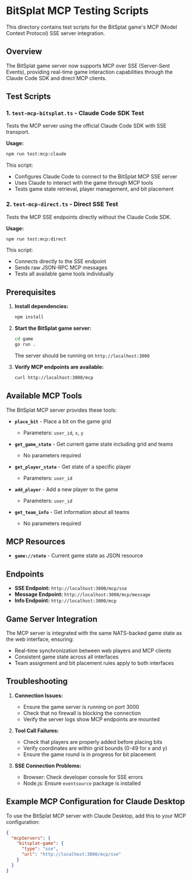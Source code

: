 # BitSplat MCP Testing Scripts

This directory contains test scripts for the BitSplat game's MCP (Model Context Protocol) SSE server integration.

## Overview

The BitSplat game server now supports MCP over SSE (Server-Sent Events), providing real-time game interaction capabilities through the Claude Code SDK and direct MCP clients.

## Test Scripts

### 1. `test-mcp-bitsplat.ts` - Claude Code SDK Test

Tests the MCP server using the official Claude Code SDK with SSE transport.

**Usage:**
```bash
npm run test:mcp:claude
```

This script:
- Configures Claude Code to connect to the BitSplat MCP SSE server
- Uses Claude to interact with the game through MCP tools
- Tests game state retrieval, player management, and bit placement

### 2. `test-mcp-direct.ts` - Direct SSE Test

Tests the MCP SSE endpoints directly without the Claude Code SDK.

**Usage:**
```bash
npm run test:mcp:direct
```

This script:
- Connects directly to the SSE endpoint
- Sends raw JSON-RPC MCP messages
- Tests all available game tools individually

## Prerequisites

1. **Install dependencies:**
   ```bash
   npm install
   ```

2. **Start the BitSplat game server:**
   ```bash
   cd game
   go run .
   ```
   The server should be running on `http://localhost:3000`

3. **Verify MCP endpoints are available:**
   ```bash
   curl http://localhost:3000/mcp
   ```

## Available MCP Tools

The BitSplat MCP server provides these tools:

- **`place_bit`** - Place a bit on the game grid
  - Parameters: `user_id`, `x`, `y`
  
- **`get_game_state`** - Get current game state including grid and teams
  - No parameters required
  
- **`get_player_state`** - Get state of a specific player
  - Parameters: `user_id`
  
- **`add_player`** - Add a new player to the game
  - Parameters: `user_id`
  
- **`get_team_info`** - Get information about all teams
  - No parameters required

## MCP Resources

- **`game://state`** - Current game state as JSON resource

## Endpoints

- **SSE Endpoint:** `http://localhost:3000/mcp/sse`
- **Message Endpoint:** `http://localhost:3000/mcp/message`
- **Info Endpoint:** `http://localhost:3000/mcp`

## Game Server Integration

The MCP server is integrated with the same NATS-backed game state as the web interface, ensuring:

- Real-time synchronization between web players and MCP clients
- Consistent game state across all interfaces
- Team assignment and bit placement rules apply to both interfaces

## Troubleshooting

1. **Connection Issues:**
   - Ensure the game server is running on port 3000
   - Check that no firewall is blocking the connection
   - Verify the server logs show MCP endpoints are mounted

2. **Tool Call Failures:**
   - Check that players are properly added before placing bits
   - Verify coordinates are within grid bounds (0-49 for x and y)
   - Ensure the game round is in progress for bit placement

3. **SSE Connection Problems:**
   - Browser: Check developer console for SSE errors
   - Node.js: Ensure `eventsource` package is installed

## Example MCP Configuration for Claude Desktop

To use the BitSplat MCP server with Claude Desktop, add this to your MCP configuration:

```json
{
  "mcpServers": {
    "bitsplat-game": {
      "type": "sse",
      "url": "http://localhost:3000/mcp/sse"
    }
  }
}
``` 